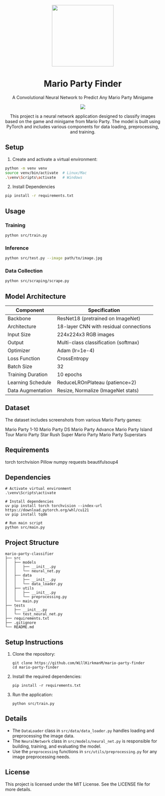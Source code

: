 <p align="center">
  <img src="https://mario.wiki.gallery/images/thumb/8/8a/Super_Mario_Party_Logo.png/1200px-Super_Mario_Party_Logo.png" width=200 />
</p>
<h1 align="center">Mario Party Finder</h1>

<p align="center">A Convolutional Neural Network to Predict Any Mario Party Minigame</p>

<p align="center">
  <img src="https://static1.cbrimages.com/wordpress/wp-content/uploads/2021/10/Mario-Party-Minigames.jpg" />
</p>

<p align="center">
This project is a neural network application designed to classify images based on the game and minigame from Mario Party. The model is built using PyTorch and includes various components for data loading, preprocessing, and training.
</p>

## Setup
1. Create and activate a virtual environment:
```bash
python -m venv venv
source venv/bin/activate  # Linux/Mac
.\venv\Scripts\activate   # Windows
```

2. Install Dependencies
```bash
pip install -r requirements.txt
```

## Usage
### Training
```bash
python src/train.py
```

### Inference
```bash
python src/test.py --image path/to/image.jpg
```

### Data Collection
```bash
python src/scraping/scrape.py
```

## Model Architecture
| Component | Specification |
|-----------|---------------|
| Backbone | ResNet18 (pretrained on ImageNet) |
| Architecture | 18-layer CNN with residual connections |
| Input Size | 224x224x3 RGB images |
| Output | Multi-class classification (softmax) |
| Optimizer | Adam (lr=1e-4) |
| Loss Function | CrossEntropy |
| Batch Size | 32 |
| Training Duration | 10 epochs |
| Learning Schedule | ReduceLROnPlateau (patience=2) |
| Data Augmentation | Resize, Normalize (ImageNet stats) |

## Dataset
The dataset includes screenshots from various Mario Party games:

Mario Party 1-10
Mario Party DS
Mario Party Advance
Mario Party Island Tour
Mario Party Star Rush
Super Mario Party
Mario Party Superstars

## Requirements
torch
torchvision
Pillow
numpy
requests
beautifulsoup4

## Dependencies
```
# Activate virtual environment
.\venv\Scripts\activate

# Install dependencies
uv pip install torch torchvision --index-url https://download.pytorch.org/whl/cu121
uv pip install tqdm

# Run main script
python src/main.py
```

## Project Structure

```
mario-party-classifier
├── src
│   ├── models
│   │   ├── __init__.py
│   │   └── neural_net.py
│   ├── data
│   │   ├── __init__.py
│   │   └── data_loader.py
│   ├── utils
│   │   ├── __init__.py
│   │   └── preprocessing.py
│   └── main.py
├── tests
│   ├── __init__.py
│   └── test_neural_net.py
├── requirements.txt
├── .gitignore
└── README.md
```

## Setup Instructions

1. Clone the repository:
   ```
   git clone https://github.com/WillKirkmanM/mario-party-finder
   cd mario-party-finder
   ```

2. Install the required dependencies:
   ```
   pip install -r requirements.txt
   ```

3. Run the application:
   ```
   python src/train.py
   ```

## Details

- The `DataLoader` class in `src/data/data_loader.py` handles loading and preprocessing the image data.
- The `NeuralNetwork` class in `src/models/neural_net.py` is responsible for building, training, and evaluating the model.
- Use the `preprocessing` functions in `src/utils/preprocessing.py` for any image preprocessing needs.

## License

This project is licensed under the MIT License. See the LICENSE file for more details.